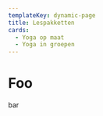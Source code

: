 ```yaml
---
templateKey: dynamic-page
title: Lespakketten
cards:
  - Yoga op maat
  - Yoga in groepen
---
```



# Foo

bar
